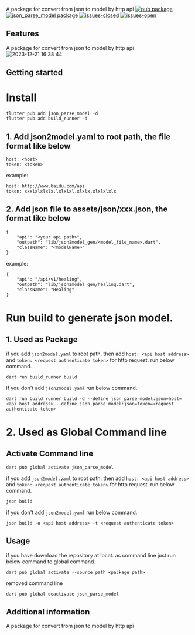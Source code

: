 <!--
This README describes the package. If you publish this package to pub.dev,
this README's contents appear on the landing page for your package.

For information about how to write a good package README, see the guide for
[writing package pages](https://dart.dev/guides/libraries/writing-package-pages).

For general information about developing packages, see the Dart guide for
[creating packages](https://dart.dev/guides/libraries/create-library-packages)
and the Flutter guide for
[developing packages and plugins](https://flutter.dev/developing-packages).
-->

A package for convert from json to model by http api
[![pub package](https://img.shields.io/pub/v/json_parse_model.svg?color=blue)](https://pub.dev/packages/json_parse_model) [![json_parse_model package](https://img.shields.io/github/v/tag/moweiran/json_parse_model?color=blue&label=json_parse_model)](https://github.com/moweiran/json_parse_model) [![issues-closed](https://img.shields.io/github/issues-closed/moweiran/json_parse_model?color=green)](https://github.com/moweiran/json_parse_model/issues?q=is%3Aissue+is%3Aclosed) [![issues-open](https://img.shields.io/github/issues-raw/moweiran/json_parse_model)](https://github.com/moweiran/json_parse_model/issues)

## Features

A package for convert from json to model by http api
![2023-12-21 16 38 44](https://github.com/moweiran/json_parse_model/assets/8222923/1712ab34-e1cc-4477-9e05-338fdc210e32)

## Getting started

# Install

    flutter pub add json_parse_model -d
    flutter pub add build_runner -d

## 1. Add json2model.yaml to root path, the file format like below

    host: <host>
    token: <token>

example:

    host: http://www.baidu.com/api
    token: xxxlxlxlxlx.lxlxlxl.xlxlx.xlxlxlxlx

## 2. Add json file to assets/json/xxx.json, the format like below

    {
        "api": "<your api path>",
        "outpath": "lib/json2model_gen/<model_file_name>.dart",
        "className": "<modelName>"
    }

example:

    {
        "api": "/api/v1/healing",
        "outpath": "lib/json2model_gen/healing.dart",
        "className": "Healing"
    }

# Run build to generate json model.

## 1. Used as Package

if you add `json2model.yaml` to root path. then add `host: <api host address>` and `token: <request authenticate token>` for http request.
run below command.

    dart run build_runner build

if you don't add `json2model.yaml` run below command.

    dart run build_runner build -d --define json_parse_model:json=host=<api host address> --define json_parse_model:json=token=<request authenticate token>

# 2. Used as Global Command line

## Activate Command line

    dart pub global activate json_parse_model

if you add `json2model.yaml` to root path. then add `host: <api host address>` and `token: <request authenticate token>` for http request.
run below command.

    json build

if you don't add `json2model.yaml` run below command.

    json build -o <api host address> -t <request authenticate token>

## Usage

if you have download the repository at locat. as command line just run below command to global command.

    dart pub global activate --source path <package path>

removed command line

    dart pub global deactivate json_parse_model

## Additional information

A package for convert from json to model by http api
